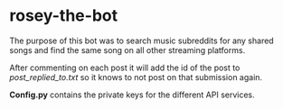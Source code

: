 # rosey-the-bot
The purpose of this bot was to search music subreddits for any shared songs and find the same song on all other streaming platforms.

After commenting on each post it will add the id of the post to *post_replied_to.txt* so it knows to not post on that submission again.

**Config.py** contains the private keys for the different API services. 